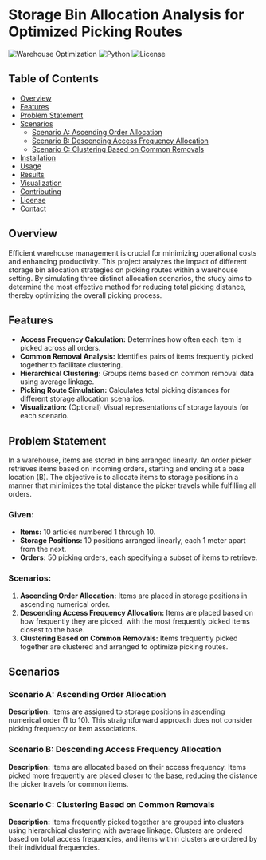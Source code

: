 # Storage Bin Allocation Analysis for Optimized Picking Routes

![Warehouse Optimization](https://img.shields.io/badge/Warehouse-Optimization-green)
![Python](https://img.shields.io/badge/Python-3.8%2B-blue)
![License](https://img.shields.io/badge/License-MIT-yellow)

## Table of Contents
- [Overview](#overview)
- [Features](#features)
- [Problem Statement](#problem-statement)
- [Scenarios](#scenarios)
  - [Scenario A: Ascending Order Allocation](#scenario-a-ascending-order-allocation)
  - [Scenario B: Descending Access Frequency Allocation](#scenario-b-descending-access-frequency-allocation)
  - [Scenario C: Clustering Based on Common Removals](#scenario-c-clustering-based-on-common-removals)
- [Installation](#installation)
- [Usage](#usage)
- [Results](#results)
- [Visualization](#visualization)
- [Contributing](#contributing)
- [License](#license)
- [Contact](#contact)

## Overview

Efficient warehouse management is crucial for minimizing operational costs and enhancing productivity. This project analyzes the impact of different storage bin allocation strategies on picking routes within a warehouse setting. By simulating three distinct allocation scenarios, the study aims to determine the most effective method for reducing total picking distance, thereby optimizing the overall picking process.

## Features

- **Access Frequency Calculation:** Determines how often each item is picked across all orders.
- **Common Removal Analysis:** Identifies pairs of items frequently picked together to facilitate clustering.
- **Hierarchical Clustering:** Groups items based on common removal data using average linkage.
- **Picking Route Simulation:** Calculates total picking distances for different storage allocation scenarios.
- **Visualization:** (Optional) Visual representations of storage layouts for each scenario.

## Problem Statement

In a warehouse, items are stored in bins arranged linearly. An order picker retrieves items based on incoming orders, starting and ending at a base location (B). The objective is to allocate items to storage positions in a manner that minimizes the total distance the picker travels while fulfilling all orders.

### **Given:**

- **Items:** 10 articles numbered 1 through 10.
- **Storage Positions:** 10 positions arranged linearly, each 1 meter apart from the next.
- **Orders:** 50 picking orders, each specifying a subset of items to retrieve.

### **Scenarios:**

1. **Ascending Order Allocation:** Items are placed in storage positions in ascending numerical order.
2. **Descending Access Frequency Allocation:** Items are placed based on how frequently they are picked, with the most frequently picked items closest to the base.
3. **Clustering Based on Common Removals:** Items frequently picked together are clustered and arranged to optimize picking routes.

## Scenarios

### Scenario A: Ascending Order Allocation

**Description:** Items are assigned to storage positions in ascending numerical order (1 to 10). This straightforward approach does not consider picking frequency or item associations.

### Scenario B: Descending Access Frequency Allocation

**Description:** Items are allocated based on their access frequency. Items picked more frequently are placed closer to the base, reducing the distance the picker travels for common items.

### Scenario C: Clustering Based on Common Removals

**Description:** Items frequently picked together are grouped into clusters using hierarchical clustering with average linkage. Clusters are ordered based on total access frequencies, and items within clusters are ordered by their individual frequencies.

